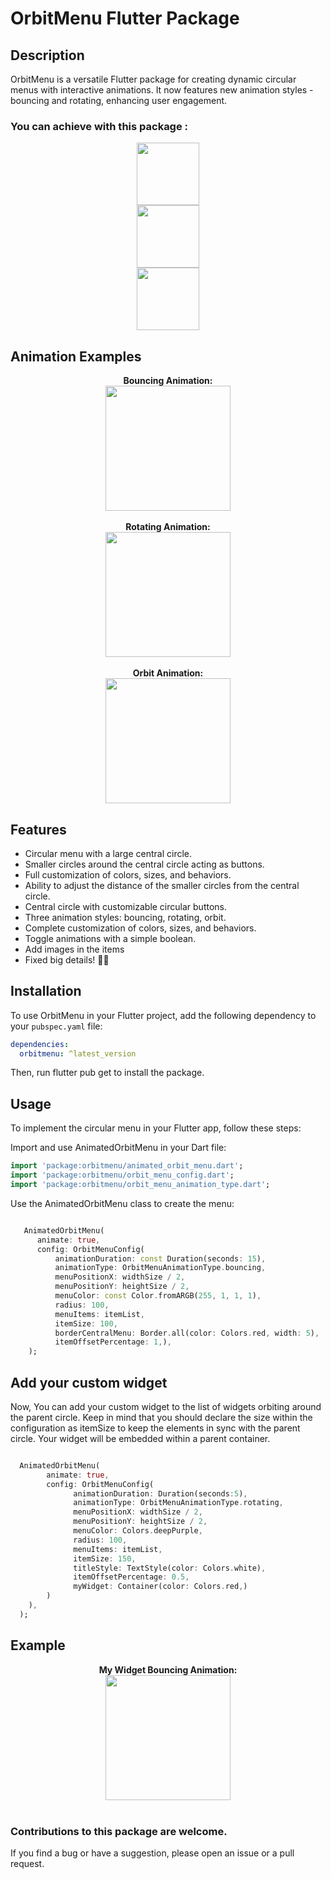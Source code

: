 # OrbitMenu Flutter Package

## Description

OrbitMenu is a versatile Flutter package for creating dynamic circular menus with interactive animations. It now features new animation styles - bouncing and rotating, enhancing user engagement.

### You can achieve with this package :

<div align="center">
  <div>
    <img src="https://francodev.live/github/extrano.png" width="100" />
  </div>
  <div>
    <img src="https://francodev.live/github/menucircular.png" width="100" />
  </div>
  <div>
    <img src="https://francodev.live/github/rojo.png" width="100" />
  </div>
</div>

## Animation Examples


<div align="center">
  <div>
    <b>Bouncing Animation:</b><br>
    <img src="https://francodev.live/github/circularmenupackage/3.gif" width="200" />
  </div>
  <br>
  <div>
    <b>Rotating Animation:</b><br>
    <img src="https://francodev.live/github/circularmenupackage/2.gif" width="200" />
  </div>
  <br>
  <div>
    <b>Orbit Animation:</b><br>
    <img src="https://francodev.live/github/circularmenupackage/1.gif" width="200" />
  </div>
</div>


## Features

- Circular menu with a large central circle.
- Smaller circles around the central circle acting as buttons.
- Full customization of colors, sizes, and behaviors.
- Ability to adjust the distance of the smaller circles from the central circle.
- Central circle with customizable circular buttons.
- Three animation styles: bouncing, rotating, orbit.
- Complete customization of colors, sizes, and behaviors.
- Toggle animations with a simple boolean.
- Add images in the items
- Fixed big details! 🙇🏾

## Installation

To use OrbitMenu in your Flutter project, add the following dependency to your `pubspec.yaml` file:

```yaml
dependencies:
  orbitmenu: ^latest_version
```

Then, run flutter pub get to install the package.

## Usage

To implement the circular menu in your Flutter app, follow these steps:

Import and use AnimatedOrbitMenu in your Dart file:

```dart
import 'package:orbitmenu/animated_orbit_menu.dart';
import 'package:orbitmenu/orbit_menu_config.dart';
import 'package:orbitmenu/orbit_menu_animation_type.dart';
```

Use the AnimatedOrbitMenu class to create the menu:

```dart

   AnimatedOrbitMenu(
      animate: true,
      config: OrbitMenuConfig(
          animationDuration: const Duration(seconds: 15),
          animationType: OrbitMenuAnimationType.bouncing,
          menuPositionX: widthSize / 2,
          menuPositionY: heightSize / 2,
          menuColor: const Color.fromARGB(255, 1, 1, 1),
          radius: 100,
          menuItems: itemList,
          itemSize: 100,
          borderCentralMenu: Border.all(color: Colors.red, width: 5),
          itemOffsetPercentage: 1,),
    );
```

## Add your custom widget

Now, You can add your custom widget to the list of widgets orbiting around the parent circle. Keep in mind that you should declare the size
within the configuration as itemSize to keep the elements in sync with the parent circle. Your widget will be embedded within a
parent container.

```dart

  AnimatedOrbitMenu(
        animate: true,
        config: OrbitMenuConfig(
              animationDuration: Duration(seconds:5),
              animationType: OrbitMenuAnimationType.rotating,
              menuPositionX: widthSize / 2,
              menuPositionY: heightSize / 2,
              menuColor: Colors.deepPurple,
              radius: 100,
              menuItems: itemList,
              itemSize: 150,
              titleStyle: TextStyle(color: Colors.white),
              itemOffsetPercentage: 0.5,
              myWidget: Container(color: Colors.red,)
        )
    ),
  );
```

## Example

<div align="center">
  <div>
    <b>My Widget Bouncing Animation:</b><br>
    <img src="https://francodev.live/github/circularmenupackage/personalizado.gif" width="200" />
  </div>
  <br>
</div>

### Contributions to this package are welcome.

If you find a bug or have a suggestion, please open an issue or a pull request.

